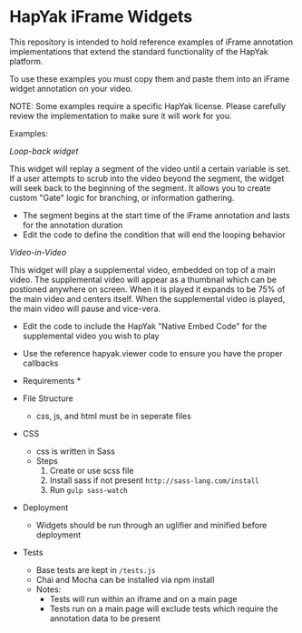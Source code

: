 HapYak iFrame Widgets
=======

This repository is intended to hold reference examples of iFrame annotation implementations that extend the standard functionality of the HapYak platform.

To use these examples you must copy them and paste them into an iFrame widget annotation on your video.

NOTE: Some examples require a specific HapYak license. Please carefully review the implementation to make sure it will work for you.



Examples:

*Loop-back widget*

This widget will replay a segment of the video until a certain variable is set. If a user attempts to scrub into the video beyond the segment, the widget will seek back to the beginning of the segment. It allows you to create custom "Gate" logic for branching, or information gathering.
  * The segment begins at the start time of the iFrame annotation and lasts for the annotation duration
  * Edit the code to define the condition that will end the looping behavior
  
  


*Video-in-Video*

This widget will play a supplemental video, embedded on top of a main video. The supplemental video will appear as a thumbnail which can be postioned anywhere on screen. When it is played it expands to be 75% of the main video and centers itself. When the supplemental video is played, the main video will pause and vice-vera.
  * Edit the code to include the HapYak "Native Embed Code" for the supplemental video you wish to play
  * Use the reference hapyak.viewer code to ensure you have the proper callbacks


* Requirements *
 - File Structure
     - css, js, and html must be in seperate files
 
 - CSS
     - css is written in Sass
     - Steps
         1.  Create or use scss file
         2.  Install sass if not present `http://sass-lang.com/install`
         3.  Run `gulp sass-watch`
 
 - Deployment
     - Widgets should be run through an uglifier and minified before deployment
 
 - Tests
     - Base tests are kept in `/tests.js`
     - Chai and Mocha can be installed via npm install
     - Notes:
         - Tests will run within an iframe and on a main page
         - Tests run on a main page will exclude tests which require the annotation data to be present
